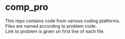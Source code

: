 # comp_pro

This repo contains code from various coding platforms.  
Files are named according to problem code.  
Link to problem is given on first line of each file.  

